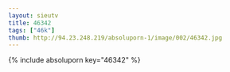 ```yaml
--- 
layout: sieutv
title: 46342
tags: ["46k"]
thumb: http://94.23.248.219/absoluporn-1/image/002/46342.jpg
---
```

{% include absoluporn key="46342" %} 
